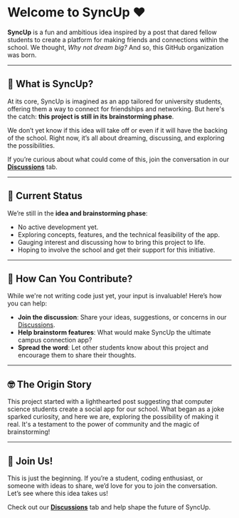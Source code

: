 # Welcome to SyncUp ❤️

**SyncUp** is a fun and ambitious idea inspired by a post that dared fellow students to create a platform for making friends and connections within the school. We thought, *Why not dream big?* And so, this GitHub organization was born.

---

## 🚀 What is SyncUp?

At its core, SyncUp is imagined as an app tailored for university students, offering them a way to connect for friendships and networking. But here's the catch: **this project is still in its brainstorming phase**. 

We don’t yet know if this idea will take off or even if it will have the backing of the school. Right now, it’s all about dreaming, discussing, and exploring the possibilities.

If you’re curious about what could come of this, join the conversation in our **[Discussions](https://github.com/orgs/SyncUp/discussions)** tab.

---

## 🌱 Current Status

We’re still in the **idea and brainstorming phase**:
- No active development yet.
- Exploring concepts, features, and the technical feasibility of the app.
- Gauging interest and discussing how to bring this project to life.
- Hoping to involve the school and get their support for this initiative.

---

## 🧠 How Can You Contribute?

While we're not writing code just yet, your input is invaluable! Here’s how you can help:
- **Join the discussion**: Share your ideas, suggestions, or concerns in our [Discussions](https://github.com/orgs/SyncUp/discussions).
- **Help brainstorm features**: What would make SyncUp the ultimate campus connection app?
- **Spread the word**: Let other students know about this project and encourage them to share their thoughts.

---

## 🤓 The Origin Story

This project started with a lighthearted post suggesting that computer science students create a social app for our school. What began as a joke sparked curiosity, and here we are, exploring the possibility of making it real. It's a testament to the power of community and the magic of brainstorming!

---

## 🌟 Join Us!

This is just the beginning. If you’re a student, coding enthusiast, or someone with ideas to share, we’d love for you to join the conversation. Let’s see where this idea takes us!

Check out our **[Discussions](https://github.com/orgs/SyncUp/discussions)** tab and help shape the future of SyncUp.
